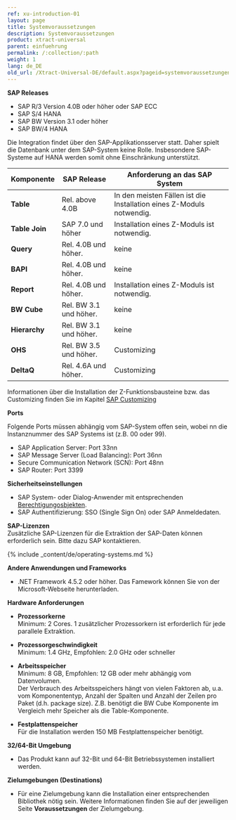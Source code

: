 ```yaml
---
ref: xu-introduction-01
layout: page
title: Systemvoraussetzungen
description: Systemvoraussetzungen
product: xtract-universal
parent: einfuehrung
permalink: /:collection/:path
weight: 1
lang: de_DE
old_url: /Xtract-Universal-DE/default.aspx?pageid=systemvoraussetzungen
---
```


**SAP Releases**
 	
- SAP R/3 Version 4.0B oder höher oder SAP ECC
- SAP S/4 HANA
- SAP BW Version 3.1 oder höher
- SAP BW/4 HANA

Die Integration findet über den SAP-Applikationsserver statt. Daher spielt die Datenbank 
unter dem SAP-System keine Rolle. Insbesondere SAP-Systeme auf HANA werden somit ohne Einschränkung unterstützt.

| Komponente    | SAP Release            | Anforderung an das SAP System                                        |
|---------------|------------------------|----------------------------------------------------------------------|
| **Table**     | Rel. above 4.0B        | In den meisten Fällen ist die Installation eines Z-Moduls notwendig. |
| **Table Join** | SAP 7.0 und höher     | Installation eines Z-Moduls ist notwendig. |
| **Query**     | Rel. 4.0B und höher.   | keine                                                               |
| **BAPI**      | Rel. 4.0B und höher.   | keine                                                               |
| **Report**    | Rel. 4.0B und höher.   | Installation eines Z-Moduls ist notwendig.                           |
| **BW Cube**   | Rel. BW 3.1 und höher. | keine                                                               |
| **Hierarchy** | Rel. BW 3.1 und höher. | keine                                                               |
| **OHS**       | Rel. BW 3.5 und höher. | Customizing                                                        |
| **DeltaQ**    | Rel. 4.6A und höher.   | Customizing                                                         |

Informationen über die Installation der Z-Funktionsbausteine bzw. das Customizing finden Sie im Kapitel [SAP Customizing](https://help.theobald-software.com/de/xtract-universal/sap-customizing)

**Ports**

Folgende Ports müssen abhängig vom SAP-System offen sein,
wobei nn die Instanznummer des SAP Systems ist (z.B. 00 oder 99). <br>

- SAP Application Server: Port 33nn
- SAP Message Server (Load Balancing): Port 36nn
- Secure Communication Network (SCN): Port 48nn
- SAP Router: Port 3399

**Sicherheitseinstellungen** <br> 	
- SAP System- oder Dialog-Anwender mit entsprechenden [Berechtigungosbjekten](https://kb.theobald-software.com/sap/authority-objects---sap-user-rights).
- SAP Authentifizierung: SSO (Single Sign On) oder SAP Anmeldedaten.


**SAP-Lizenzen** <br>
Zusätzliche SAP-Lizenzen für die Extraktion der SAP-Daten können erforderlich sein. Bitte dazu SAP kontaktieren.

{% include _content/de/operating-systems.md %}

**Andere Anwendungen und Frameworks** <br> 	
- .NET Framework 4.5.2 oder höher. Das Famework können Sie von der Microsoft-Webseite herunterladen.

**Hardware Anforderungen**
 	
- **Prozessorkerne** <br>
		Minimum: 2 Cores. 
		1 zusätzlicher Prozessorkern ist erforderlich für jede parallele Extraktion. 

- **Prozessorgeschwindigkeit**  <br>
		Minimum: 1.4 GHz, Empfohlen: 2.0 GHz oder schneller 

- **Arbeitsspeicher** <br>
		Minimum: 8 GB, Empfohlen: 12 GB oder mehr abhängig vom Datenvolumen.<br>
		Der Verbrauch des Arbeitsspeichers hängt von vielen Faktoren ab, u.a. vom Komponententyp, Anzahl der Spalten und Anzahl der Zeilen pro Paket (d.h. package size). Z.B. benötigt die BW Cube Komponente im Vergleich mehr Speicher als die Table-Komponente. <br>
		

- **Festplattenspeicher** <br>
		Für die Installation werden 150 MB Festplattenspeicher benötigt. 

**32/64-Bit Umgebung** <br> 	
- Das Produkt kann auf 32-Bit und 64-Bit Betriebssystemen installiert werden.


**Zielumgebungen (Destinations)** <br>
- Für eine Zielumgebung kann die Installation einer entsprechenden Bibliothek nötig sein. Weitere Informationen finden Sie auf der jeweiligen Seite **Voraussetzungen** der Zielumgebung.
